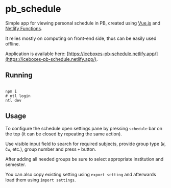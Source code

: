 # pb\_schedule

Simple app for viewing personal schedule in PB, created using [Vue.js](https://vuejs.org/) and [Netlify Functions](https://www.netlify.com/products/functions/).

It relies mostly on computing on front-end side, thus can be easily used offline.

Application is available here: [https://iceboxes-pb-schedule.netlify.app/](https://iceboxes-pb-schedule.netlify.app/).

## Running

```console

npm i
# ntl login
ntl dev

```

## Usage

To configure the schedule open settings pane by pressing `schedule` bar on the top (it can be closed by repeating the same action).

Use visible input field to search for required subjects, provide group type (`W`, `Ćw`, etc.), group number and press `+` button.

After adding all needed groups be sure to select appropriate institution and semester.

You can also copy existing setting using `export setting` and afterwards load them using `import settings`.
